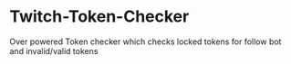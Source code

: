 # Twitch-Token-Checker
Over powered Token checker which checks locked tokens for follow bot and invalid/valid tokens
